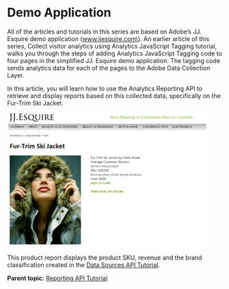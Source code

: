 # Demo Application

 

All of the articles and tutorials in this series are based on Adobe’s JJ. Esquire demo application \(www.jjesquire.com\). An earlier article of this series, Collect visitor analytics using Analytics JavaScript Tagging tutorial, walks you through the steps of adding Analytics JavaScript Tagging code to four pages in the simplified JJ. Esquire demo application. The tagging code sends analytics data for each of the pages to the Adobe Data Collection Layer.

In this article, you will learn how to use the Analytics Reporting API to retrieve and display reports based on this collected data, specifically on the Fur-Trim Ski Jacket.

![](graphics/get-started-data-insertion-api-figure-4.png)

This product report displays the product SKU, revenue and the brand classification created in the [Data Sources API Tutorial](c_Data_Sources_Overview.md#).

**Parent topic:** [Reporting API Tutorial](c_Reporting_API_Tutorial.md)

